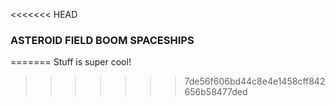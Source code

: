 <<<<<<< HEAD
### ASTEROID FIELD BOOM SPACESHIPS
=======
Stuff is super cool!
>>>>>>> 7de56f606bd44c8e4e1458cff842656b58477ded
